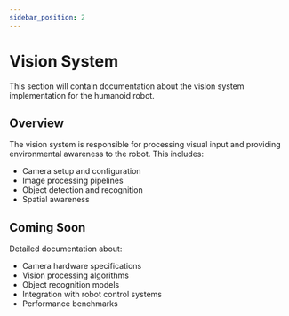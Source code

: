 ```yaml
---
sidebar_position: 2
---
```


# Vision System

This section will contain documentation about the vision system implementation for the humanoid robot.

## Overview

The vision system is responsible for processing visual input and providing environmental awareness to the robot. This includes:
- Camera setup and configuration
- Image processing pipelines
- Object detection and recognition
- Spatial awareness

## Coming Soon

Detailed documentation about:
- Camera hardware specifications
- Vision processing algorithms
- Object recognition models
- Integration with robot control systems
- Performance benchmarks
